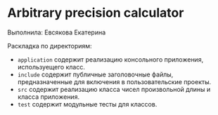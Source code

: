 ﻿# Arbitrary precision calculator

Выполнила: Евсякова Екатерина

Раскладка по директориям:

  - `application` содержит реализацию консольного приложения, используещего класс.
  - `include` содержит публичные заголовочные файлы, предназначенные для включения в пользовательские проекты.
  - `src` содержит реализацию класса чисел произвольной длины и класса приложения.
  - `test` содержит модульные тесты для классов.